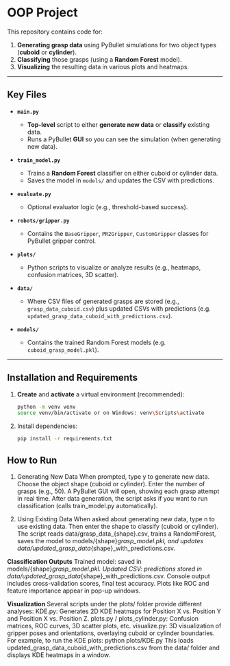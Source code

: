 # OOP Project

This repository contains code for:
1. **Generating grasp data** using PyBullet simulations for two object types (**cuboid** or **cylinder**).
2. **Classifying** those grasps (using a **Random Forest** model).
3. **Visualizing** the resulting data in various plots and heatmaps.

---
## **Key Files**

- **`main.py`**  
  - **Top-level** script to either **generate new data** or **classify** existing data.
  - Runs a PyBullet **GUI** so you can see the simulation (when generating new data).

- **`train_model.py`**  
  - Trains a **Random Forest** classifier on either cuboid or cylinder data.
  - Saves the model in `models/` and updates the CSV with predictions.

- **`evaluate.py`**  
  - Optional evaluator logic (e.g., threshold-based success).

- **`robots/gripper.py`**  
  - Contains the `BaseGripper`, `PR2Gripper`, `CustomGripper` classes for PyBullet gripper control.

- **`plots/`**  
  - Python scripts to visualize or analyze results (e.g., heatmaps, confusion matrices, 3D scatter).

- **`data/`**  
  - Where CSV files of generated grasps are stored (e.g., `grasp_data_cuboid.csv`) plus updated CSVs with predictions (e.g. `updated_grasp_data_cuboid_with_predictions.csv`).

- **`models/`**  
  - Contains the trained Random Forest models (e.g. `cuboid_grasp_model.pkl`).

---

## **Installation and Requirements**

1. **Create** and **activate** a virtual environment (recommended):
   ```bash
   python -m venv venv
   source venv/bin/activate or on Windows: venv\Scripts\activate

2. Install dependencies:
   ```bash
   pip install -r requirements.txt

## **How to Run**


1. Generating New Data
When prompted, type y to generate new data.
Choose the object shape (cuboid or cylinder).
Enter the number of grasps (e.g., 50).
A PyBullet GUI will open, showing each grasp attempt in real time.
After data generation, the script asks if you want to run classification (calls train_model.py automatically).


2. Using Existing Data
When asked about generating new data, type n to use existing data.
Then enter the shape to classify (cuboid or cylinder).
The script reads data/grasp_data_{shape}.csv, trains a RandomForest, saves the model to models/{shape}_grasp_model.pkl, and updates data/updated_grasp_data_{shape}_with_predictions.csv.

**Classification Outputs**
Trained model: saved in models/{shape}_grasp_model.pkl.
Updated CSV: predictions stored in data/updated_grasp_data_{shape}_with_predictions.csv.
Console output includes cross-validation scores, final test accuracy. Plots like ROC and feature importance appear in pop-up windows.

**Visualization**
Several scripts under the plots/ folder provide different analyses:
KDE.py: Generates 2D KDE heatmaps for Position X vs. Position Y and Position X vs. Position Z.
plots.py / plots_cylinder.py: Confusion matrices, ROC curves, 3D scatter plots, etc.
visualize.py: 3D visualization of gripper poses and orientations, overlaying cuboid or cylinder boundaries.
For example, to run the KDE plots:
python plots/KDE.py
This loads updated_grasp_data_cuboid_with_predictions.csv from the data/ folder and displays KDE heatmaps in a window.
